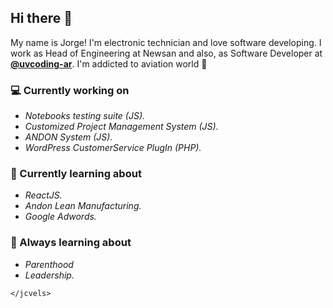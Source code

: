 ## Hi there 👋

My name is Jorge! I'm electronic technician and love software developing. I work as Head of Engineering at Newsan and also, as Software Developer at [**@uvcoding-ar**](https://uvcoding.com.ar). I'm addicted to aviation world 🛫

### 💻 Currently working on
- *Notebooks testing suite (JS).*
- *Customized Project Management System (JS).*
- *ANDON System (JS).*
- *WordPress CustomerService PlugIn (PHP).*

### 🔭 Currently learning about
- *ReactJS.*
- *Andon Lean Manufacturing.*
- *Google Adwords.*

### 🌱 Always learning about
- *Parenthood*
- *Leadership.*

`</jcvels>`
